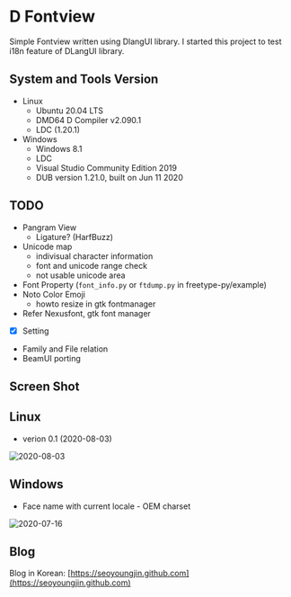 D Fontview
==========

Simple Fontview written using DlangUI library.
I started this project to test i18n feature of DLangUI library.

## System and Tools Version

- Linux
  - Ubuntu 20.04 LTS
  - DMD64 D Compiler v2.090.1
  - LDC (1.20.1)
- Windows
  - Windows 8.1
  - LDC
  - Visual Studio Community Edition 2019
  - DUB version 1.21.0, built on Jun 11 2020

## TODO

- Pangram View
  - Ligature? (HarfBuzz)
- Unicode map
  - indivisual character information
  - font and unicode range check
  - not usable unicode area
- Font Property (`font_info.py` or `ftdump.py` in freetype-py/example)
- Noto Color Emoji
  - howto resize in gtk fontmanager
- Refer Nexusfont, gtk font manager
- [x] Setting
- Family and File relation
- BeamUI porting

Screen Shot
-----------

## Linux

- verion 0.1 (2020-08-03)

![2020-08-03](https://seoyoungjin.github.com/screenshot/dfontview/20200803.png)

## Windows

- Face name with current locale - OEM charset

![2020-07-16](https://seoyoungjin.github.com/screenshot/dfontview/20200716_gungseo_win.png)

Blog
----

Blog in Korean: [https://seoyoungjin.github.com](https://seoyoungjin.github.com)
